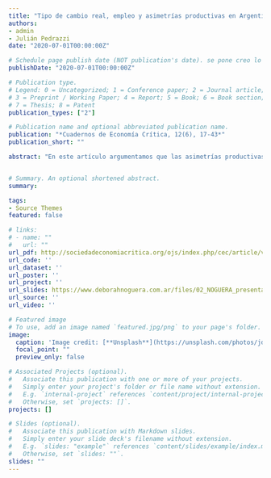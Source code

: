 ```yaml
---
title: "Tipo de cambio real, empleo y asimetrías productivas en Argentina."
authors:
- admin
- Julián Pedrazzi
date: "2020-07-01T00:00:00Z"

# Schedule page publish date (NOT publication's date). se pone creo lo programado para ser publicado por la revista
publishDate: "2020-07-01T00:00:00Z"

# Publication type.
# Legend: 0 = Uncategorized; 1 = Conference paper; 2 = Journal article;
# 3 = Preprint / Working Paper; 4 = Report; 5 = Book; 6 = Book section;
# 7 = Thesis; 8 = Patent
publication_types: ["2"]

# Publication name and optional abbreviated publication name.
publication: "*Cuadernos de Economía Crítica, 12(6), 17-43*"
publication_short: ""

abstract: "En este artículo argumentamos que las asimetrías productivas en las jurisdicciones existentes en el país dan lugar a diferentes patrones de especialización e inserción en el mercado internacional, afectando la dinámica del empleo en cada uno de los estados subnacionales. Estas diferencias en la composición sectorial del sector productivo y en su orientación exportadora dan lugar a que los efectos de la fluctuación del tipo de cambio real (TCR) sobre el empleo no sean simétricos, sino que dependan de la estructura productiva de cada jurisdicción. En particular, utilizando una metodología de paneles para los 24 estados subnacionales de Argentina y 5 sectores productivos en el período 2004-2017 los resultados sugieren que existe un efecto negativo del TCR sobre el empleo de los distintos sectores productivos que es compensado, en parte, en aquellos sectores con mayor orientación exportadora en la provincia. Estos resultados se mantienen cuando incorporamos controles a nivel nacional y provincial."


# Summary. An optional shortened abstract.
summary: 

tags:
- Source Themes
featured: false

# links:
# - name: ""
#   url: ""
url_pdf: http://sociedadeconomiacritica.org/ojs/index.php/cec/article/view/159/370
url_code: ''
url_dataset: ''
url_poster: ''
url_project: ''
url_slides: https://www.deborahnoguera.com.ar/files/02_NOGUERA_presentación.pdf
url_source: ''
url_video: ''

# Featured image
# To use, add an image named `featured.jpg/png` to your page's folder. 
image:
  caption: 'Image credit: [**Unsplash**](https://unsplash.com/photos/jdD8gXaTZsc)'
  focal_point: ""
  preview_only: false

# Associated Projects (optional).
#   Associate this publication with one or more of your projects.
#   Simply enter your project's folder or file name without extension.
#   E.g. `internal-project` references `content/project/internal-project/index.md`.
#   Otherwise, set `projects: []`.
projects: []

# Slides (optional).
#   Associate this publication with Markdown slides.
#   Simply enter your slide deck's filename without extension.
#   E.g. `slides: "example"` references `content/slides/example/index.md`.
#   Otherwise, set `slides: ""`.
slides: ""
---
```

